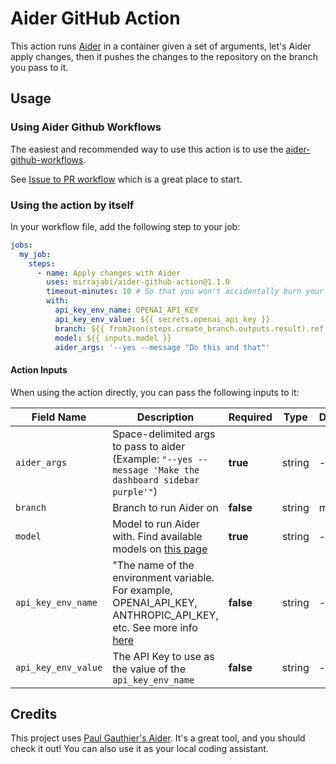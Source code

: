 # Aider GitHub Action

This action runs [Aider](https://github.com/paul-gauthier/aider) in a container given a set of arguments, let's Aider apply changes, then it pushes the changes to the repository on the branch you pass to it.

## Usage

### Using Aider Github Workflows

The easiest and recommended way to use this action is to use the [aider-github-workflows](https://github.com/mirrajabi/aider-github-workflows).

See [Issue to PR workflow](https://github.com/mirrajabi/aider-github-workflows/blob/main/docs/issue-to-pr.md) which is a great place to start.

### Using the action by itself

In your workflow file, add the following step to your job:

```yaml
jobs:
  my_job:
    steps:
      - name: Apply changes with Aider
        uses: mirrajabi/aider-github-action@1.1.0
        timeout-minutes: 10 # So that you won't accidentally burn your LLM provider credits!
        with:
          api_key_env_name: OPENAI_API_KEY
          api_key_env_value: ${{ secrets.openai_api_key }}
          branch: ${{ fromJson(steps.create_branch.outputs.result).ref }}
          model: ${{ inputs.model }}
          aider_args: '--yes --message "Do this and that"'
```

#### Action Inputs

When using the action directly, you can pass the following inputs to it:

| Field Name      | Description                                                    | Required  | Type    | Default                  |
|------------------|---------------------------------------------------------------|-----------|---------|--------------------------|
| `aider_args`       | Space-delimited args to pass to aider (Example: `"--yes --message 'Make the dashboard sidebar purple'"`) | **true** | string       | -                        |
| `branch`           | Branch to run Aider on                                      | **false** | string  | main                     |
| `model`            | Model to run Aider with. Find available models on [this page](https://aider.chat/docs/llms.html)                                     | **true** | string  | -                        |
| `api_key_env_name`   | "The name of the environment variable. For example, OPENAI_API_KEY, ANTHROPIC_API_KEY, etc. See more info [here](https://aider.chat/docs/llms.html)       | **false** | string  | -                        |
| `api_key_env_value` | The API Key to use as the value of the `api_key_env_name`   | **false** | string  | -                        |

## Credits

This project uses [Paul Gauthier's Aider](https://github.com/paul-gauthier/aider). It's a great tool, and you should check it out! You can also use it as your local coding assistant.
